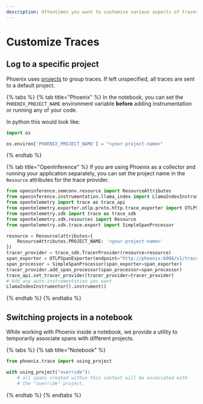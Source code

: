 ```yaml
---
description: Oftentimes you want to customize various aspects of traces you log to Phoenix
---
```


# Customize Traces

## Log to a specific project

Phoenix uses [projects](../concepts-tracing.md#projects) to group traces. If left unspecified, all traces are sent to a default project.&#x20;

{% tabs %}
{% tab title="Phoenix" %}
In the notebook, you can set the `PHOENIX_PROJECT_NAME` environment variable **before** adding instrumentation or running any of your code.

In python this would look like:

```python
import os

os.environ['PHOENIX_PROJECT_NAME'] = "<your-project-name>"
```
{% endtab %}

{% tab title="OpenInference" %}
If you are using Phoenix as a collector and running your application separately, you can set the project name in the `Resource` attributes for the trace provider.&#x20;

```python
from openinference.semconv.resource import ResourceAttributes
from openinference.instrumentation.llama_index import LlamaIndexInstrumentor
from opentelemetry import trace as trace_api
from opentelemetry.exporter.otlp.proto.http.trace_exporter import OTLPSpanExporter
from opentelemetry.sdk import trace as trace_sdk
from opentelemetry.sdk.resources import Resource
from opentelemetry.sdk.trace.export import SimpleSpanProcessor

resource = Resource(attributes={
    ResourceAttributes.PROJECT_NAME: '<your-project-name>'
})
tracer_provider = trace_sdk.TracerProvider(resource=resource)
span_exporter = OTLPSpanExporter(endpoint="http://phoenix:6006/v1/traces")
span_processor = SimpleSpanProcessor(span_exporter=span_exporter)
tracer_provider.add_span_processor(span_processor=span_processor)
trace_api.set_tracer_provider(tracer_provider=tracer_provider)
# Add any auto-instrumentation you want 
LlamaIndexInstrumentor().instrument()
```
{% endtab %}
{% endtabs %}

## Switching projects in a notebook

While working with Phoenix inside a notebook, we provide a utility to temporarily associate spans with different projects.

{% tabs %}
{% tab title="Notebook" %}
```python
from phoenix.trace import using_project

with using_project("override"):
    # all spans created within this context will be associated with
    # the "override" project.
```
{% endtab %}
{% endtabs %}
